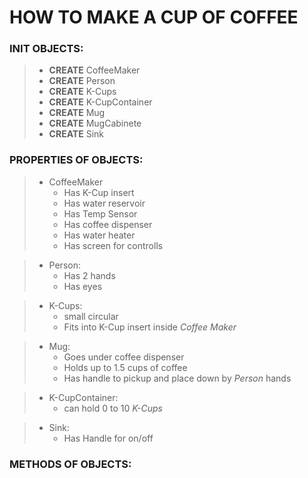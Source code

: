 # HOW TO MAKE A CUP OF COFFEE

### INIT OBJECTS:
> - **CREATE** CoffeeMaker
> - **CREATE** Person
> - **CREATE** K-Cups
> - **CREATE** K-CupContainer
> - **CREATE** Mug
> - **CREATE** MugCabinete
> - **CREATE** Sink

### PROPERTIES OF OBJECTS:
> - CoffeeMaker
>   - Has K-Cup insert
>   - Has water reservoir
>   - Has Temp Sensor
>   - Has coffee dispenser
>   - Has water heater
>   - Has screen for controlls

> - Person:
>   - Has 2 hands
>   - Has eyes

> - K-Cups:
>   - small circular
>   - Fits into K-Cup insert inside *Coffee Maker*

> - Mug:
>   - Goes under coffee dispenser
>   - Holds up to 1.5 cups of coffee
>   - Has handle to pickup and place down by *Person* hands

> - K-CupContainer:
>   - can hold 0 to 10 *K-Cups*

> - Sink:
>   - Has Handle for on/off


### METHODS OF OBJECTS: